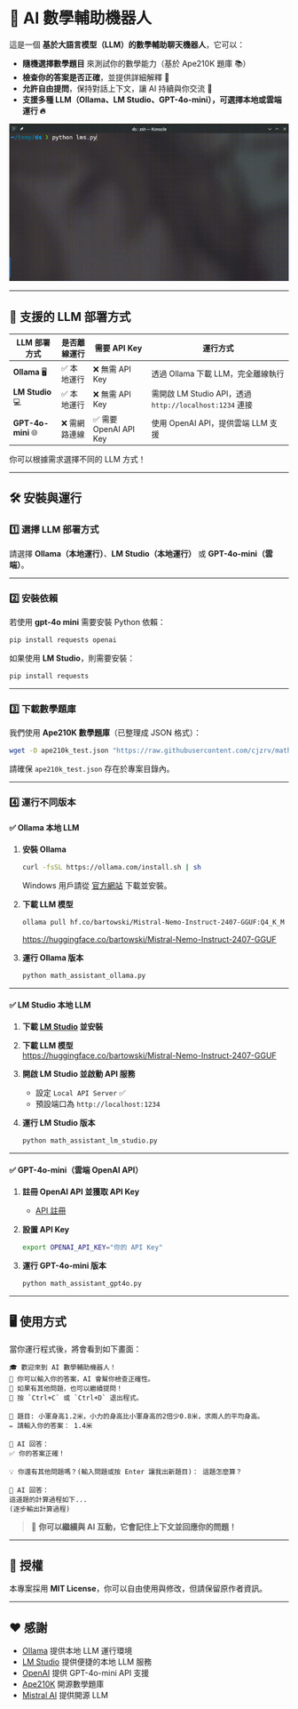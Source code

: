 
# 🧮 AI 數學輔助機器人

這是一個 **基於大語言模型（LLM）的數學輔助聊天機器人**，它可以：
- **隨機選擇數學題目** 來測試你的數學能力（基於 Ape210K 題庫 📚）
- **檢查你的答案是否正確**，並提供詳細解釋 🤖
- **允許自由提問**，保持對話上下文，讓 AI 持續與你交流 💬
- **支援多種 LLM（Ollama、LM Studio、GPT-4o-mini），可選擇本地或雲端運行 🔥**

![demo](./demo.gif)

---

## 🚀 支援的 LLM 部署方式
| LLM 部署方式  | 是否離線運行 | 需要 API Key | 運行方式 |
|--------------|------------|------------|---------|
| **Ollama** 🖥️ | ✅ 本地運行 | ❌ 無需 API Key | 透過 Ollama 下載 LLM，完全離線執行 |
| **LM Studio** 💻 | ✅ 本地運行 | ❌ 無需 API Key | 需開啟 LM Studio API，透過 `http://localhost:1234` 連接 |
| **GPT-4o-mini** 🌐 | ❌ 需網路連線 | ✅ 需要 OpenAI API Key | 使用 OpenAI API，提供雲端 LLM 支援 |

你可以根據需求選擇不同的 LLM 方式！

---

## 🛠️ 安裝與運行
### **1️⃣ 選擇 LLM 部署方式**
請選擇 **Ollama（本地運行）**、**LM Studio（本地運行）** 或 **GPT-4o-mini（雲端）**。

---

### **2️⃣ 安裝依賴**
若使用 **gpt-4o mini** 需要安裝 Python 依賴：
```bash
pip install requests openai
```
如果使用 **LM Studio**，則需要安裝：
```bash
pip install requests
```

---

### **3️⃣ 下載數學題庫**
我們使用 **Ape210K 數學題庫**（已整理成 JSON 格式）：
```bash
wget -O ape210k_test.json "https://raw.githubusercontent.com/cjzrv/math_assistant/refs/heads/main/ape210k_test.json"
```
請確保 `ape210k_test.json` 存在於專案目錄內。

---

### **4️⃣ 運行不同版本**
#### ✅ **Ollama 本地 LLM**
1. **安裝 Ollama**
   ```bash
   curl -fsSL https://ollama.com/install.sh | sh
   ```
   Windows 用戶請從 [官方網站](https://ollama.com/) 下載並安裝。

2. **下載 LLM 模型**
   ```bash
   ollama pull hf.co/bartowski/Mistral-Nemo-Instruct-2407-GGUF:Q4_K_M  # 或者使用 llama3, gemma 可自行於程式內修改
   ```
   https://huggingface.co/bartowski/Mistral-Nemo-Instruct-2407-GGUF

3. **運行 Ollama 版本**
   ```bash
   python math_assistant_ollama.py
   ```

---

#### ✅ **LM Studio 本地 LLM**
1. **下載 [LM Studio](https://lmstudio.ai/) 並安裝**

2. **下載 LLM 模型**  
https://huggingface.co/bartowski/Mistral-Nemo-Instruct-2407-GGUF

3. **開啟 LM Studio 並啟動 API 服務**
   - 設定 `Local API Server` ✅
   - 預設端口為 `http://localhost:1234`

4. **運行 LM Studio 版本**

   ```bash
   python math_assistant_lm_studio.py
   ```

---

#### ✅ **GPT-4o-mini（雲端 OpenAI API）**
1. **註冊 OpenAI API 並獲取 API Key**

   - [API 註冊](https://platform.openai.com/signup/)

2. **設置 API Key**

   ```bash
   export OPENAI_API_KEY="你的 API Key"
   ```
3. **運行 GPT-4o-mini 版本**

   ```bash
   python math_assistant_gpt4o.py
   ```

---

## 🖥️ 使用方式
當你運行程式後，將會看到如下畫面：
```
🎓 歡迎來到 AI 數學輔助機器人！
🔹 你可以輸入你的答案，AI 會幫你檢查正確性。
🔹 如果有其他問題，也可以繼續提問！
🔹 按 `Ctrl+C` 或 `Ctrl+D` 退出程式。

📌 題目: 小軍身高1.2米，小力的身高比小軍身高的2倍少0.8米，求兩人的平均身高。
✏️ 請輸入你的答案： 1.4米

📖 AI 回答：
✅ 你的答案正確！

💡 你還有其他問題嗎？(輸入問題或按 Enter 讓我出新題目)： 這題怎麼算？

📖 AI 回答：
這道題的計算過程如下...
(逐步輸出計算過程)
```
> 📌 **你可以繼續與 AI 互動，它會記住上下文並回應你的問題！**

---

## 📜 授權
本專案採用 **MIT License**，你可以自由使用與修改，但請保留原作者資訊。

---

## ❤️ 感謝
- [Ollama](https://ollama.com/) 提供本地 LLM 運行環境
- [LM Studio](https://lmstudio.ai/) 提供便捷的本地 LLM 服務
- [OpenAI](https://openai.com/) 提供 GPT-4o-mini API 支援
- [Ape210K](https://github.com/Chenny0808/ape210k) 開源數學題庫
- [Mistral AI](https://mistral.ai/) 提供開源 LLM